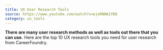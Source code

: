 ```yaml
---
title: UX User Research Tools
source: https://www.youtube.com/watch?v=ejeRNNA1YB0
category: ux_tools
---
```

**There are many user research methods as well as tools out there that you can use.** Here are the top 10 UX research tools you need for user research from CareerFoundry.
